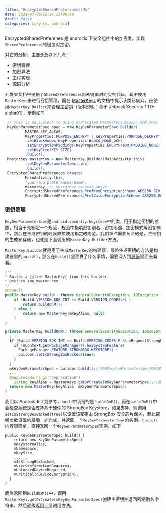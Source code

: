 ```yaml
---
title: "EncryptedSharedPreferences分析"
date: 2021-07-06T22:28:23+08:00
draft: false
categories: [crypto, android]
---
```


EncryptedSharedPreferenes 是 androidx 下安全组件中的加密类，实现`SharedPreferences`的键值对加密。

对它的分析，主要涉及以下几点：

- 密钥管理
- 加密算法
- 工程实现
- 源码分析

开发者文档中提供了`SharedPreferences`加密键值对的实例代码，其中使用`MasterKeys`来进行密钥管理，而在 [MasterKeys](https://developer.android.com/reference/androidx/security/crypto/MasterKeys?hl=zh-cn) 的文档中提示该类已废弃，应使用`MasterKey.Builder`来管理主密钥（版本说明：基于 Jetpack Security 1.1.0-alpha01），示例如下

```java
 // this is equivalent to using deprecated MasterKeys.AES256_GCM_SPEC
 KeyGenParameterSpec spec = new KeyGenParameterSpec.Builder(
         MASTER_KEY_ALIAS,
         KeyProperties.PURPOSE_ENCRYPT | KeyProperties.PURPOSE_DECRYPT)
         .setBlockModes(KeyProperties.BLOCK_MODE_GCM)
         .setEncryptionPaddings(KeyProperties.ENCRYPTION_PADDING_NONE)
         .setKeySize(KEY_SIZE)
         .build();
 MasterKey masterKey = new MasterKey.Builder(MainActivity.this)
         .setKeyGenParameterSpec(spec)
         .build();
 EncryptedSharedPreferences.create(
         MainActivity.this,
         "your-app-preferences-name",
         masterKey, // masterKey created above
         EncryptedSharedPreferences.PrefKeyEncryptionScheme.AES256_SIV,
         EncryptedSharedPreferences.PrefValueEncryptionScheme.AES256_GCM);
```

### 密钥管理

`KeyGenParameterSpec`是`android.security.keystore`中的类，用于指定密钥的参数，相当于先制定一个规范，规范中指明密钥别名、密钥用途、加密模式等密钥属性，然后在生成密钥的时候直接使用指定的规范。我们重点需要关注的是，主密钥的生成和存储，也就是下面调用的`MasterKey.Builder`方法。

`MasterKey.Builder`就是用于生成`MasterKey`的构建器，最终生成密钥的方法是构建器里的`build()`，那么在`build()`里面做了什么事情，需要深入到[源码](https://github.com/androidx/androidx/blob/androidx-master-dev/security/crypto/src/main/java/androidx/security/crypto/MasterKey.java)里面去看看。

```java
/**
* Builds a {@link MasterKey} from this builder.
* @return The master key.
*/
@NonNull
public MasterKey build() throws GeneralSecurityException, IOException {
	if (Build.VERSION.SDK_INT >= Build.VERSION_CODES.M) {
		return buildOnM();
	} else {
		return new MasterKey(mKeyAlias, null);
	}
}

private MasterKey buildOnM() throws GeneralSecurityException, IOException {
  ...
  if (Build.VERSION.SDK_INT >= Build.VERSION_CODES.P && mRequestStrongBoxBacked) {
    if (mContext.getPackageManager().hasSystemFeature(
      PackageManager.FEATURE_STRONGBOX_KEYSTORE)) {
      builder.setIsStrongBoxBacked(true);
    }
  }
  mKeyGenParameterSpec = builder.build();//完成KeyGenParameterSpec的构建
  ...
  @SuppressWarnings("deprecation")
    String keyAlias = MasterKeys.getOrCreate(mKeyGenParameterSpec);//按照Spec指定的参数创建密钥
  return new MasterKey(keyAlias, mKeyGenParameterSpec);
}
```

我们以 Android 9.0 为参考，`build`中调用的是 `buildOnM()`，而在`buildOnM()`中会检查系统是否支持基于硬件的 StrongBox Keystore，如果支持，则调用`setIsStrongBoxBacked(true)`以设置该密钥由 StrongBox 安全芯片保护，至此密钥参数设置的最后一步完成，并返回一个`KeyGenParameterSpec`的实例，`build()`内容很简单，直接返回一个`KeyGenParameterSpec`实例，如下

```
public KeyGenParameterSpec build() {
	return new KeyGenParameterSpec(
    mKeystoreAlias,
    mNamespace,
    mKeySize,
    ......
    mIsStrongBoxBacked,
    mUserConfirmationRequired,
    mUnlockedDeviceRequired,
    mCriticalToDeviceEncryption);
  }
}
```

而后返回到`buildOnM()`中，调用`MasterKeys.getOrCreate(mKeyGenParameterSpec)`创建主密钥并返回密钥别名字符串，然后逐级返回上层调用方法。

